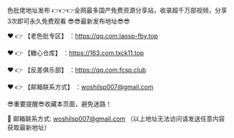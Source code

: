 色批佬地址发布 👉👉👉全网最多国产免费资源分享站，收录超千万部视频，分享3次即可永久免费观看
😎😎最新发布地址😎😎

❤️ 👉 【老色批专区】 ：https://qq.com.laosp-fby.top

❤️ 👉 【糖心仓库】 ：https://163.com.txck11.top

❤️ 👉 【反差俱乐部】 ：https://qq.com.fcsp.club

❤️ 👉 【邮箱联系方式】 ：woshilsp007@gmail.com

😎重要提醒😎收藏本页面，避免迷路！

📧 邮箱联系方式: woshilsp007@gmail.com （以上地址无法访问请发送任意内容获取最新地址）

